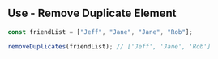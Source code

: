 ## Use - Remove Duplicate Element

```javascript
const friendList = ["Jeff", "Jane", "Jane", "Rob"];

removeDuplicates(friendList); // ['Jeff', 'Jane', 'Rob']
```